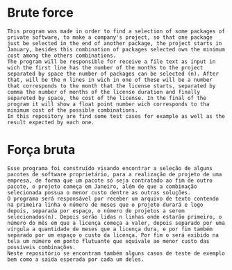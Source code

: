 # Brute force

	This program was made in order to find a selection of some packages of private software, to make a company's project, so that one package just be selected in the end of another package, the project starts in January, besides this combination of packages selected own the minimum cost among the others combinations.
	The program will be responsible for receive a file text as input in wich the first line has the number of the months to the project separated by space the number of packages can be selected (n). After that, will be the n lines in wich in one of these will be a number that corresponds to the month that the license starts, separated by comma the number of months of the license duration and finally separeted by space, the cost of the license. In the final of the program it will show a float point number wich corresponds to tha minimum cost of the possible combinations.
	In this repository are find some test cases for example as well as the result expected by each one.

# Força bruta

	Esse programa foi construído visando encontrar a seleção de alguns pacotes de software proprietário, para a realização de projeto de uma empresa, de forma que um pacote só seja contratado ao fim de outro pacote, o projeto começa em Janeiro, além de que a combinação selecionada possua o menor custo dentre as outras soluções.
	O programa será responsável por receber um arquivo de texto contendo na primeira linha o número de meses que o projeto durará e logo depois, separada por espaço, o número de projetos a serem selecionados(n). Depois serão lidas n linhas onde estarão primeiro, o número do mês em que a licença começa a valer, depois separado por uma vírgula a quantidade de meses que a licença dura, e por fim também separado por um espaço o custo da licença. Por fim o será exibido na tela um número em ponto flutuante que equivale ao menor custo das possíveis combinações.
	Neste repositório se encontram também alguns casos de teste de exemplo bem como a saida esperada por cada um deles.
